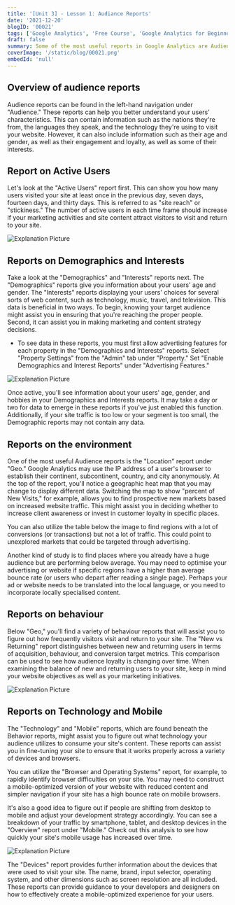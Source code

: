 ```yaml
---
title: '[Unit 3] - Lesson 1: Audiance Reports'
date: '2021-12-20'
blogID: '00021'
tags: ['Google Analytics', 'Free Course', 'Google Analytics for Beginners']
draft: false
summary: Some of the most useful reports in Google Analytics are Audience reports, which offer information about the users visiting your website. Lets understand the Universal Analytics Audiance Reports.
coverImage: '/static/blog/00021.png'
embedId: 'null'
---
```


## Overview of audience reports

Audience reports can be found in the left-hand navigation under "Audience." These reports can help you better understand your users' characteristics. This can contain information such as the nations they're from, the languages they speak, and the technology they're using to visit your website. However, it can also include information such as their age and gender, as well as their engagement and loyalty, as well as some of their interests.

## Report on Active Users

Let's look at the "Active Users" report first. This can show you how many users visited your site at least once in the previous day, seven days, fourteen days, and thirty days. This is referred to as "site reach" or "stickiness." The number of active users in each time frame should increase if your marketing activities and site content attract visitors to visit and return to your site.

![Explanation Picture](/static/blog/00021_1.png)

## Reports on Demographics and Interests

Take a look at the "Demographics" and "Interests" reports next. The "Demographics" reports give you information about your users' age and gender. The "Interests" reports displaying your users' choices for several sorts of web content, such as technology, music, travel, and television. This data is beneficial in two ways. To begin, knowing your target audience might assist you in ensuring that you're reaching the proper people. Second, it can assist you in making marketing and content strategy decisions.

- To see data in these reports, you must first allow advertising features for each property in the "Demographics and Interests" reports. Select "Property Settings" from the "Admin" tab under "Property." Set "Enable Demographics and Interest Reports" under "Advertising Features."

![Explanation Picture](/static/blog/00021_2.png)

Once active, you'll see information about your users' age, gender, and hobbies in your Demographics and Interests reports. It may take a day or two for data to emerge in these reports if you've just enabled this function. Additionally, if your site traffic is too low or your segment is too small, the Demographic reports may not contain any data.

## Reports on the environment

One of the most useful Audience reports is the "Location" report under "Geo." Google Analytics may use the IP address of a user's browser to establish their continent, subcontinent, country, and city anonymously. At the top of the report, you'll notice a geographic heat map that you may change to display different data. Switching the map to show "percent of New Visits," for example, allows you to find prospective new markets based on increased website traffic. This might assist you in deciding whether to increase client awareness or invest in customer loyalty in specific places.

You can also utilize the table below the image to find regions with a lot of conversions (or transactions) but not a lot of traffic. This could point to unexplored markets that could be targeted through advertising.

Another kind of study is to find places where you already have a huge audience but are performing below average. You may need to optimise your advertising or website if specific regions have a higher than average bounce rate (or users who depart after reading a single page). Perhaps your ad or website needs to be translated into the local language, or you need to incorporate locally specialised content.

## Reports on behaviour

Below "Geo," you'll find a variety of behaviour reports that will assist you to figure out how frequently visitors visit and return to your site. The "New vs Returning" report distinguishes between new and returning users in terms of acquisition, behaviour, and conversion target metrics. This comparison can be used to see how audience loyalty is changing over time. When examining the balance of new and returning users to your site, keep in mind your website objectives as well as your marketing initiatives.

![Explanation Picture](/static/blog/00021_3.png)

## Reports on Technology and Mobile

The "Technology" and "Mobile" reports, which are found beneath the Behavior reports, might assist you to figure out what technology your audience utilizes to consume your site's content. These reports can assist you in fine-tuning your site to ensure that it works properly across a variety of devices and browsers.

You can utilize the "Browser and Operating Systems" report, for example, to rapidly identify browser difficulties on your site. You may need to construct a mobile-optimized version of your website with reduced content and simpler navigation if your site has a high bounce rate on mobile browsers.

It's also a good idea to figure out if people are shifting from desktop to mobile and adjust your development strategy accordingly. You can see a breakdown of your traffic by smartphone, tablet, and desktop devices in the "Overview" report under "Mobile." Check out this analysis to see how quickly your site's mobile usage has increased over time.

![Explanation Picture](/static/blog/00021_4.png)

The "Devices" report provides further information about the devices that were used to visit your site. The name, brand, input selector, operating system, and other dimensions such as screen resolution are all included. These reports can provide guidance to your developers and designers on how to effectively create a mobile-optimized experience for your users.

